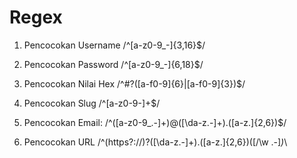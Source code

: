 # Regex
1. Pencocokan Username
/^[a-z0-9_-]{3,16}$/

2. Pencocokan Password
/^[a-z0-9_-]{6,18}$/

3. Pencocokan Nilai Hex
/^#?([a-f0-9]{6}|[a-f0-9]{3})$/

4. Pencocokan Slug
/^[a-z0-9-]+$/

5. Pencocokan Email:
/^([a-z0-9_\.-]+)@([\da-z\.-]+)\.([a-z\.]{2,6})$/

6. Pencocokan URL
/^(https?:\/\/)?([\da-z\.-]+)\.([a-z\.]{2,6})([\/\w \.-]*)*\

